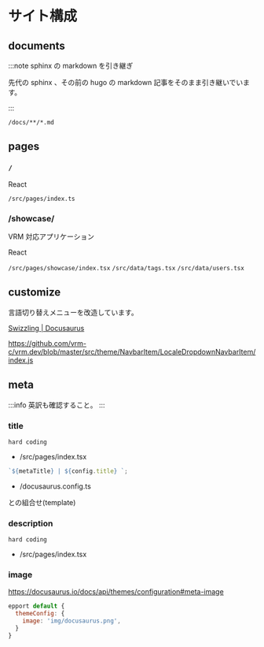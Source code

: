 # サイト構成

<!-- truncate -->

## documents

:::note sphinx の markdown を引き継ぎ

先代の sphinx 、その前の hugo の markdown 記事をそのまま引き継いでいます。

:::

`/docs/**/*.md`

## pages

### `/`

React

`/src/pages/index.ts`

### /showcase/

VRM 対応アプリケーション

React

`/src/pages/showcase/index.tsx`
`/src/data/tags.tsx`
`/src/data/users.tsx`

## customize

言語切り替えメニューを改造しています。

[Swizzling | Docusaurus](https://docusaurus.io/docs/swizzling)

https://github.com/vrm-c/vrm.dev/blob/master/src/theme/NavbarItem/LocaleDropdownNavbarItem/index.js

## meta

:::info
英訳も確認すること。
:::

### title

`hard coding`

- /src/pages/index.tsx

```js
`${metaTitle} | ${config.title} `;
```

- /docusaurus.config.ts

との組合せ(template)

### description

`hard coding`

- /src/pages/index.tsx

### image

https://docusaurus.io/docs/api/themes/configuration#meta-image

```js title="docusaurus.config.js"
epport default {
  themeConfig: {
    image: 'img/docusaurus.png',
  }
}
```
